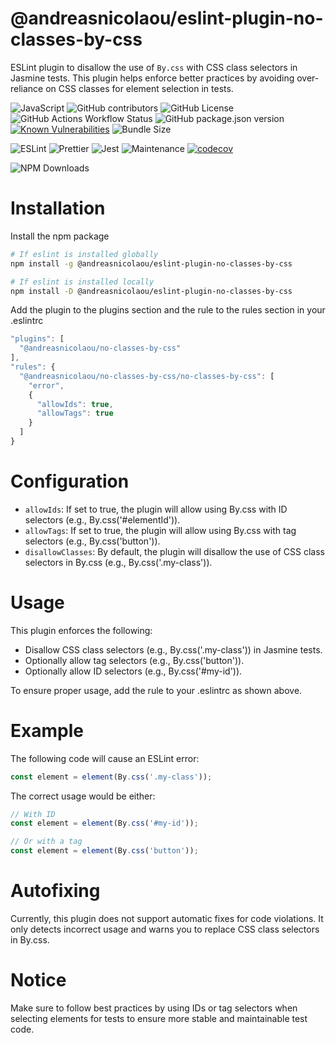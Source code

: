 # @andreasnicolaou/eslint-plugin-no-classes-by-css

ESLint plugin to disallow the use of `By.css` with CSS class selectors in Jasmine tests. This plugin helps enforce better practices by avoiding over-reliance on CSS classes for element selection in tests.

![JavaScript](https://img.shields.io/badge/JS-JavaScript-f7df1e?logo=javascript&logoColor=black)
![GitHub contributors](https://img.shields.io/github/contributors/andreasnicolaou/eslint-plugin-no-classes-by-css)
![GitHub License](https://img.shields.io/github/license/andreasnicolaou/eslint-plugin-no-classes-by-css)
![GitHub Actions Workflow Status](https://img.shields.io/github/actions/workflow/status/andreasnicolaou/eslint-plugin-no-classes-by-css/build.yaml)
![GitHub package.json version](https://img.shields.io/github/package-json/v/andreasnicolaou/eslint-plugin-no-classes-by-css)
[![Known Vulnerabilities](https://snyk.io/test/github/andreasnicolaou/eslint-plugin-no-classes-by-css/badge.svg)](https://snyk.io/test/github/andreasnicolaou/eslint-plugin-no-classes-by-css)
![Bundle Size](https://img.shields.io/bundlephobia/minzip/@andreasnicolaou/eslint-plugin-no-classes-by-css)

![ESLint](https://img.shields.io/badge/linter-eslint-4B32C3.svg?logo=eslint)
![Prettier](https://img.shields.io/badge/code_style-prettier-ff69b4.svg?logo=prettier)
![Jest](https://img.shields.io/badge/tested_with-jest-99424f.svg?logo=jest)
![Maintenance](https://img.shields.io/maintenance/yes/2025)
[![codecov](https://codecov.io/gh/andreasnicolaou/eslint-plugin-no-classes-by-css/graph/badge.svg?token=ELH4YWG68O)](https://codecov.io/gh/andreasnicolaou/eslint-plugin-no-classes-by-css)

![NPM Downloads](https://img.shields.io/npm/dm/%40andreasnicolaou%2Feslint-plugin-no-classes-by-css)

# Installation

Install the npm package

```bash
# If eslint is installed globally
npm install -g @andreasnicolaou/eslint-plugin-no-classes-by-css

# If eslint is installed locally
npm install -D @andreasnicolaou/eslint-plugin-no-classes-by-css
```

Add the plugin to the plugins section and the rule to the rules section in your .eslintrc

```js
"plugins": [
  "@andreasnicolaou/no-classes-by-css"
],
"rules": {
  "@andreasnicolaou/no-classes-by-css/no-classes-by-css": [
    "error",
    {
      "allowIds": true,
      "allowTags": true
    }
  ]
}
```

# Configuration

- `allowIds`: If set to true, the plugin will allow using By.css with ID selectors (e.g., By.css('#elementId')).
- `allowTags`: If set to true, the plugin will allow using By.css with tag selectors (e.g., By.css('button')).
- `disallowClasses`: By default, the plugin will disallow the use of CSS class selectors in By.css (e.g., By.css('.my-class')).

# Usage

This plugin enforces the following:

- Disallow CSS class selectors (e.g., By.css('.my-class')) in Jasmine tests.
- Optionally allow tag selectors (e.g., By.css('button')).
- Optionally allow ID selectors (e.g., By.css('#my-id')).

To ensure proper usage, add the rule to your .eslintrc as shown above.

# Example

The following code will cause an ESLint error:

```js
const element = element(By.css('.my-class'));
```

The correct usage would be either:

```js
// With ID
const element = element(By.css('#my-id'));

// Or with a tag
const element = element(By.css('button'));
```

# Autofixing

Currently, this plugin does not support automatic fixes for code violations. It only detects incorrect usage and warns you to replace CSS class selectors in By.css.

# Notice

Make sure to follow best practices by using IDs or tag selectors when selecting elements for tests to ensure more stable and maintainable test code.
